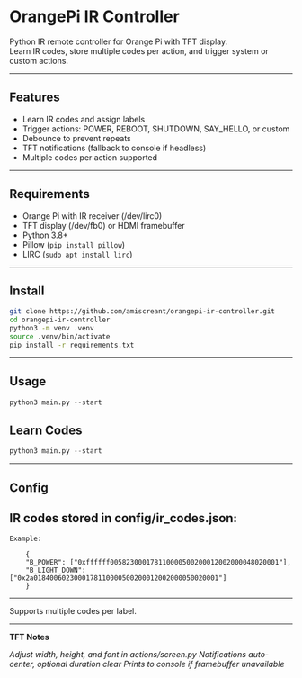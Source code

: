 # OrangePi IR Controller

Python IR remote controller for Orange Pi with TFT display.  
Learn IR codes, store multiple codes per action, and trigger system or custom actions.

---

## Features

- Learn IR codes and assign labels
- Trigger actions: POWER, REBOOT, SHUTDOWN, SAY_HELLO, or custom
- Debounce to prevent repeats
- TFT notifications (fallback to console if headless)
- Multiple codes per action supported

---

## Requirements

- Orange Pi with IR receiver (/dev/lirc0)
- TFT display (/dev/fb0) or HDMI framebuffer
- Python 3.8+
- Pillow (`pip install pillow`)
- LIRC (`sudo apt install lirc`)

---

## Install

```bash
git clone https://github.com/amiscreant/orangepi-ir-controller.git
cd orangepi-ir-controller
python3 -m venv .venv
source .venv/bin/activate
pip install -r requirements.txt
```

---

## Usage

```python
python3 main.py --start
```

## Learn Codes

```python
python3 main.py --start
```

---

## Config

## IR codes stored in config/ir_codes.json:

    Example:
            
        {
        "B_POWER": ["0xffffff005823000178110000500200012002000048020001"],
        "B_LIGHT_DOWN": ["0x2a0184006023000178110000500200012002000050020001"]
        }

---

Supports multiple codes per label.


---

**TFT Notes**

_Adjust width, height, and font in actions/screen.py
Notifications auto-center, optional duration clear
Prints to console if framebuffer unavailable_